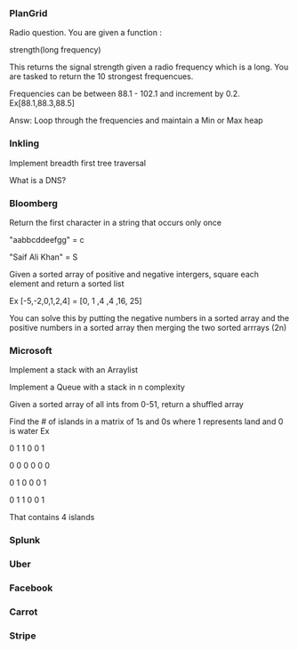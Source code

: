 ### PlanGrid

Radio question. You are given a function :


strength(long frequency)


This returns the signal strength given a radio frequency which is a long. You are tasked to return the 10 strongest frequencues.

Frequencies can be between 88.1 - 102.1 and increment by 0.2. Ex[88.1,88.3,88.5]


Answ: Loop through the frequencies and maintain a Min or Max heap



### Inkling 

Implement breadth first tree traversal

What is a DNS?



### Bloomberg

Return the first character in a string that occurs only once

"aabbcddeefgg" = c

"Saif Ali Khan" = S


Given a sorted array of positive and negative intergers, square each element and return a sorted list


Ex [-5,-2,0,1,2,4] = [0, 1 ,4 ,4 ,16, 25]


You can solve this by putting the negative numbers in a sorted array and the positive numbers in a sorted array then merging the two sorted arrrays (2n)


### Microsoft

Implement a stack with an Arraylist

Implement a Queue with a stack in n complexity

Given a sorted array of all ints from 0-51, return a shuffled array


Find the # of islands in a matrix of 1s and 0s where 1 represents land and 0 is water
Ex  

0 1 1 0 0 1

0 0 0 0 0 0

0 1 0 0 0 1

0 1 1 0 0 1 

That contains 4 islands

### Splunk
### Uber
### Facebook
### Carrot
### Stripe 
